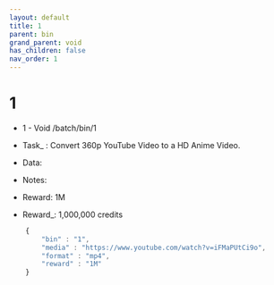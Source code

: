 ```yaml
---
layout: default
title: 1
parent: bin
grand_parent: void
has_children: false
nav_order: 1
---
```

# 1
- 1 - Void /batch/bin/1

- Task_ : Convert 360p YouTube Video to a HD Anime Video.

- Data:


- Notes:

- Reward: 1M
- Reward_: 1,000,000 credits


```javascript
	{
		"bin" : "1",
		"media" : "https://www.youtube.com/watch?v=iFMaPUtCi9o",
		"format" : "mp4",
		"reward" : "1M"
	}

```